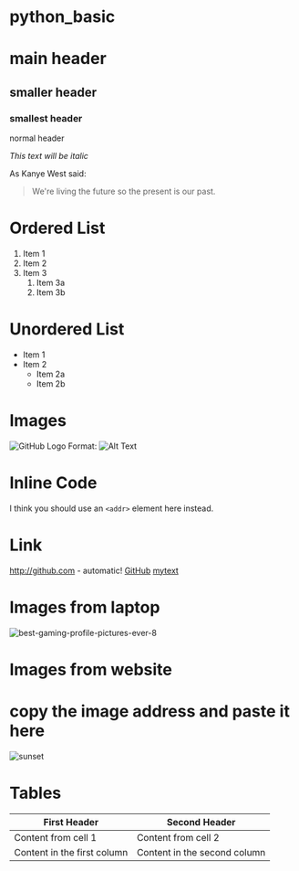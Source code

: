 # python_basic

# main header

## smaller header

### smallest header

normal header

*This text will be italic*

As Kanye West said:

> We're living the future so
> the present is our past.

# Ordered List
1. Item 1
1. Item 2
1. Item 3
   1. Item 3a
   1. Item 3b
   
# Unordered List

* Item 1
* Item 2
  * Item 2a
  * Item 2b
  
 # Images
 
  ![GitHub Logo](/images/logo.png)
Format: ![Alt Text](url)

# Inline Code

I think you should use an
`<addr>` element here instead.

# Link

http://github.com - automatic!
[GitHub](http://github.com)
[mytext](http://google.com)

# Images from laptop
![best-gaming-profile-pictures-ever-8](https://user-images.githubusercontent.com/63826419/103737492-4bc6c400-502d-11eb-95e5-389c84c15a18.jpg)

# Images from website
# copy the image address and paste it here
![sunset](http://www.androidguys.com/wp-content/uploads/2016/01/summer-sunset-293095.jpg)

# Tables

First Header | Second Header
------------ | -------------
Content from cell 1 | Content from cell 2
Content in the first column | Content in the second column
